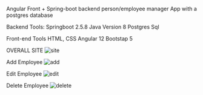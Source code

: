 Angular Front + Spring-boot backend person/employee manager App with a postgres database


Backend Tools: 
	Springboot 2.5.8 
	Java Version 8
	Postgres Sql 
	

Front-end Tools 
	HTML, CSS
	Angular 12
	Bootstap 5 



OVERALL SITE
![site](https://user-images.githubusercontent.com/26589002/145089302-671c975d-ca51-41fe-9b00-6c8d2d08e845.jpg)


Add Employee
![add](https://user-images.githubusercontent.com/26589002/145089396-9f0360ce-4767-425a-bee6-c15fb7b814fb.jpg)


Edit Employee
![edit](https://user-images.githubusercontent.com/26589002/145089462-9b2b7454-6ed5-4122-8a1a-53e025c6ab02.jpg)


Delete Employee
![delete](https://user-images.githubusercontent.com/26589002/145089422-6f6e1330-43bb-4614-a7e1-3c8c82c8362b.jpg)
